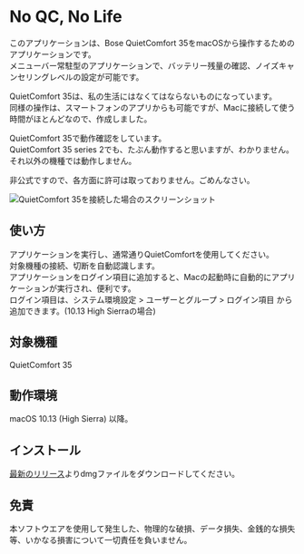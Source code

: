 # No QC, No Life
このアプリケーションは、Bose QuietComfort 35をmacOSから操作するためのアプリケーションです。  
メニューバー常駐型のアプリケーションで、バッテリー残量の確認、ノイズキャンセリングレベルの設定が可能です。

QuietComfort 35は、私の生活にはなくてはならないものになっています。  
同様の操作は、スマートフォンのアプリからも可能ですが、Macに接続して使う時間がほとんどなので、作成しました。

QuietComfort 35で動作確認をしています。  
QuietComfort 35 series 2でも、たぶん動作すると思いますが、わかりません。  
それ以外の機種では動作しません。

非公式ですので、各方面に許可は取っておりません。ごめんなさい。

![QuietComfort 35を接続した場合のスクリーンショット](https://ll0s0ll.github.io/no-qc-no-life/img/screenshot_qc35.png "QuietComfort 35を接続した場合のスクリーンショット")

## 使い方
アプリケーションを実行し、通常通りQuietComfortを使用してください。  
対象機種の接続、切断を自動認識します。  
アプリケーションをログイン項目に追加すると、Macの起動時に自動的にアプリケーションが実行され、便利です。  
ログイン項目は、システム環境設定 > ユーザーとグループ > ログイン項目 から追加できます。(10.13 High Sierraの場合)

## 対象機種
QuietComfort 35

## 動作環境
macOS 10.13 (High Sierra) 以降。

## インストール
[最新のリリース](https://github.com/ll0s0ll/NoQCNoLife/releases/latest)よりdmgファイルをダウンロードしてください。


## 免責
本ソフトウエアを使用して発生した、物理的な破損、データ損失、金銭的な損失等、いかなる損害について一切責任を負いません。
